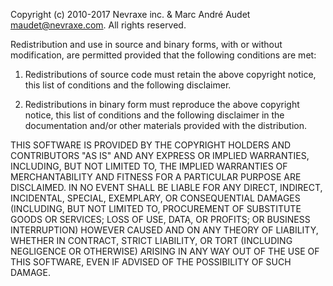 Copyright (c) 2010-2017 Nevraxe inc. & Marc André Audet <maudet@nevraxe.com>. All rights reserved.

Redistribution and use in source and binary forms, with or without modification, are
permitted provided that the following conditions are met:

  1. Redistributions of source code must retain the above copyright notice, this list of
      conditions and the following disclaimer.

  2. Redistributions in binary form must reproduce the above copyright notice, this list
      of conditions and the following disclaimer in the documentation and/or other materials
      provided with the distribution.

THIS SOFTWARE IS PROVIDED BY THE COPYRIGHT HOLDERS AND CONTRIBUTORS "AS IS" AND
ANY EXPRESS OR IMPLIED WARRANTIES, INCLUDING, BUT NOT LIMITED TO, THE IMPLIED
WARRANTIES OF MERCHANTABILITY AND FITNESS FOR A PARTICULAR PURPOSE ARE
DISCLAIMED. IN NO EVENT SHALL <COPYRIGHT HOLDER> BE LIABLE FOR ANY
DIRECT, INDIRECT, INCIDENTAL, SPECIAL, EXEMPLARY, OR CONSEQUENTIAL DAMAGES
(INCLUDING, BUT NOT LIMITED TO, PROCUREMENT OF SUBSTITUTE GOODS OR SERVICES;
LOSS OF USE, DATA, OR PROFITS; OR BUSINESS INTERRUPTION) HOWEVER CAUSED AND
ON ANY THEORY OF LIABILITY, WHETHER IN CONTRACT, STRICT LIABILITY, OR TORT
(INCLUDING NEGLIGENCE OR OTHERWISE) ARISING IN ANY WAY OUT OF THE USE OF THIS
SOFTWARE, EVEN IF ADVISED OF THE POSSIBILITY OF SUCH DAMAGE.
